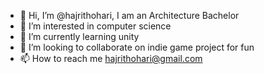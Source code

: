 - 👋 Hi, I’m @hajrithohari, I am an Architecture Bachelor
- 👀 I’m interested in computer science
- 🌱 I’m currently learning unity
- 💞️ I’m looking to collaborate on indie game project for fun
- 📫 How to reach me hajrithohari@gmail.com

<!---
hajrithohari/hajrithohari is a ✨ special ✨ repository because its `README.md` (this file) appears on your GitHub profile.
You can click the Preview link to take a look at your changes.
--->
